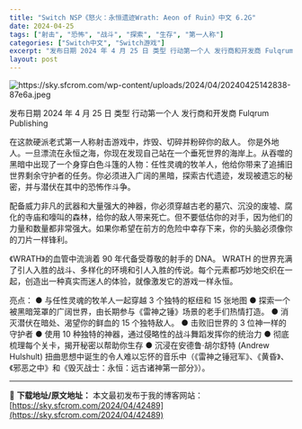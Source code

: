 ```yaml
---
title: "Switch NSP《怒火：永恒遗迹Wrath: Aeon of Ruin》中文 6.2G"
date: 2024-04-25
tags: ["射击", "恐怖", "战斗", "探索", "生存", "第一人称"]
categories: ["Switch中文", "Switch游戏"]
excerpt: "发布日期 2024 年 4 月 25 日 类型 行动第一个人 发行商和开发商 Fulqrum Publishing 在这款硬派老式第一人称射击游戏中，炸毁、切碎并粉碎你的敌人。 你是外地人。一旦漂流在永恒之海，你现在发现自己站在一个垂死世界的海岸上。从吞噬的黑暗中出现了一个身穿白色斗篷的人物：任性灵&hellip;"
layout: post
---
```


<img class="aligncenter" src="https://sky.sfcrom.com/wp-content/uploads/2024/04/20240425142838-87e6a.jpeg" alt="https://sky.sfcrom.com/wp-content/uploads/2024/04/20240425142838-87e6a.jpeg" />

发布日期 2024 年 4 月 25 日
类型 行动第一个人
发行商和开发商 Fulqrum Publishing

在这款硬派老式第一人称射击游戏中，炸毁、切碎并粉碎你的敌人。
你是外地人。一旦漂流在永恒之海，你现在发现自己站在一个垂死世界的海岸上。从吞噬的黑暗中出现了一个身穿白色斗篷的人物：任性灵魂的牧羊人，他给你带来了追捕旧世界剩余守护者的任务。你必须进入广阔的黑暗，探索古代遗迹，发现被遗忘的秘密，并与潜伏在其中的恐怖作斗争。

配备威力非凡的武器和大量强大的神器，你必须穿越古老的墓穴、沉没的废墟、腐化的寺庙和嚎叫的森林，给你的敌人带来死亡。但不要低估你的对手，因为他们的力量和数量都非常强大。如果你希望在前方的危险中幸存下来，你的头脑必须像你的刀片一样锋利。

《WRATH》的血管中流淌着 90 年代备受尊敬的射手的 DNA。 WRATH 的世界充满了引人入胜的战斗、多样化的环境和引人入胜的传说。每个元素都巧妙地交织在一起，创造出一种真实而迷人的体验，就像激发它的游戏一样永恒。

亮点：
● 与任性灵魂的牧羊人一起穿越 3 个独特的枢纽和 15 张地图
● 探索一个被黑暗笼罩的广阔世界，由长期参与《雷神之锤》场景的老手们热情打造。
● 消灭潜伏在暗处、渴望你的鲜血的 15 个独特敌人。
● 击败旧世界的 3 位神一样的守护者
● 使用 10 种独特的神器，通过侵略性的战斗舞蹈发挥你的统治力
● 彻底梳理每个关卡，揭开秘密以帮助你生存
● 沉浸在安德鲁·胡尔舒特 (Andrew Hulshult) 扭曲思想中诞生的令人难以忘怀的音乐中（《雷神之锤冠军》、《黄昏》、《邪恶之中》和《毁灭战士：永恒：远古诸神第一部分》）。

---
📖 **下载地址/原文地址：** 本文最初发布于我的博客网站：[https://sky.sfcrom.com/2024/04/42489](https://sky.sfcrom.com/2024/04/42489)
